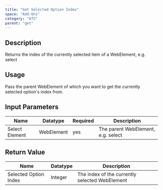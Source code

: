 ```yaml
---
title: "Get Selected Option Index"
space: "Add-Ons"
category: "ATS"
parent: "get"
---
```


## Description

Returns the index of the currently selected item of a WebElement, e.g. select

## Usage

Pass the parent WebElement of which you want to get the currently selected option's index from.

## Input Parameters

Name | Datatype | Required | Description
---- | -------- | ------- |---------------
Select Element | WebElement | yes | The parent WebElement, e.g. select

## Return Value

Name | Datatype | Description
---- | --------- | ---------------
Selected Option Index | Integer | The index of the currently selected WebElement
